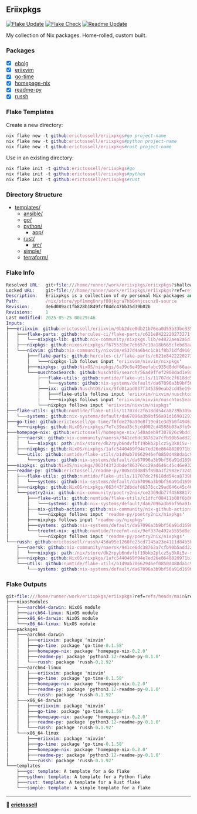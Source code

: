 ## Eriixpkgs

[![Flake Update](https://github.com/erictossell/eriixpkgs/actions/workflows/update.yml/badge.svg)](https://github.com/erictossell/eriixpkgs/actions/workflows/update.yml)
[![Flake Check](https://github.com/erictossell/eriixpkgs/actions/workflows/check.yml/badge.svg)](https://github.com/erictossell/eriixpkgs/actions/workflows/check.yml)
[![Readme Update](https://github.com/erictossell/eriixpkgs/actions/workflows/readme.yml/badge.svg?branch=main)](https://github.com/erictossell/eriixpkgs/actions/workflows/readme.yml)

My collection of Nix packages. Home-rolled, custom built.

### Packages
- [x] [ebolg](https://github.com/erictossell/ebolg)
- [x] [eriixvim](https://github.com/erictossell/eriixvim)
- [x] [go-time](https://github.com/erictossell/go-time)
- [x] [homepage-nix](https://github.com/erictossell/homepage-nix)
- [x] [readme-py](https://github.com/erictossell/readme-py)
- [x] [russh](https://github.com/erictossell/russh)

### Flake Templates

Create a new directory:
```nix
nix flake new -t github:erictossell/eriixpkgs#go project-name
nix flake new -t github:erictossell/eriixpkgs#python project-name
nix flake new -t github:erictossell/eriixpkgs#rust project-name
```

Use in an existing directory:
```nix
nix flake init -t github:erictossell/eriixpkgs#go
nix flake init -t github:erictossell/eriixpkgs#python
nix flake init -t github:erictossell/eriixpkgs#rust
```


### Directory Structure

- [templates/](templates/)
  - [ansible/](templates/ansible/)
  - [go/](templates/go/)
  - [python/](templates/python/)
    - [app/](templates/python/app/)
  - [rust/](templates/rust/)
    - [src/](templates/rust/src/)
  - [simple/](templates/simple/)
  - [terraform/](templates/terraform/)

### Flake Info

```nix
Resolved URL:  git+file:///home/runner/work/eriixpkgs/eriixpkgs?shallow=1
Locked URL:    git+file:///home/runner/work/eriixpkgs/eriixpkgs?ref=refs/heads/main&rev=de6d089ac1fb828b1849fcf04dc47bb35d39b02b&shallow=1
Description:   Eriixpkgs is a collection of my personal Nix packages and NixOS modules
Path:          /nix/store/ypf1mmg6nryf80jkgra7hb6mhjcscnz0-source
Revision:      de6d089ac1fb828b1849fcf04dc47bb35d39b02b
Revisions:     1
Last modified: 2025-05-25 00:29:46
Inputs:
├───eriixvim: github:erictossell/eriixvim/9bb2dce0db21b76ea0d55b33be335fe324044431 (2025-04-12 01:28:41)
│   ├───flake-parts: github:hercules-ci/flake-parts/c621e8422220273271f52058f618c94e405bb0f5 (2025-04-01 23:38:40)
│   │   └───nixpkgs-lib: github:nix-community/nixpkgs.lib/e4822aea2a6d1cdd36653c134cacfd64c97ff4fa (2025-03-30 01:09:21)
│   ├───nixpkgs: github:nixos/nixpkgs/f675531bc7e6657c10a18b565cfebd8aa9e24c14 (2025-04-09 21:06:01)
│   └───nixvim: github:nix-community/nixvim/e537d4a6b4c1c81f8b71dfd916fdf970d0d5c987 (2025-04-11 14:52:33)
│       ├───flake-parts: github:hercules-ci/flake-parts/c621e8422220273271f52058f618c94e405bb0f5 (2025-04-01 23:38:40)
│       │   └───nixpkgs-lib follows input 'eriixvim/nixvim/nixpkgs'
│       ├───nixpkgs: github:NixOS/nixpkgs/6a39c6e495eefabc935d8ddf66aa45d85b85fa3f (2025-04-09 00:06:13)
│       └───nuschtosSearch: github:NuschtOS/search/56a49ffef2908dad1e9a8adef1f18802bc760962 (2025-04-03 12:27:03)
│           ├───flake-utils: github:numtide/flake-utils/11707dc2f618dd54ca8739b309ec4fc024de578b (2024-11-13 21:27:16)
│           │   └───systems: github:nix-systems/default/da67096a3b9bf56a91d16901293e51ba5b49a27e (2023-04-09 08:27:08)
│           ├───ixx: github:NuschtOS/ixx/9fd01aad037f345350eab2cd45e1946cc66da4eb (2024-10-26 15:53:28)
│           │   ├───flake-utils follows input 'eriixvim/nixvim/nuschtosSearch/flake-utils'
│           │   └───nixpkgs follows input 'eriixvim/nixvim/nuschtosSearch/nixpkgs'
│           └───nixpkgs follows input 'eriixvim/nixvim/nixpkgs'
├───flake-utils: github:numtide/flake-utils/11707dc2f618dd54ca8739b309ec4fc024de578b (2024-11-13 21:27:16)
│   └───systems: github:nix-systems/default/da67096a3b9bf56a91d16901293e51ba5b49a27e (2023-04-09 08:27:08)
├───go-time: github:erictossell/go-time/f6fde276a99e8f19ed1e3d5b0f4946383eb4bc35 (2024-07-14 13:24:29)
│   └───nixpkgs: github:NixOS/nixpkgs/7e7c39ea35c5cdd002cd4588b03a3fb9ece6fad9 (2024-07-12 07:14:11)
├───homepage-nix: github:erictossell/homepage-nix/540adeb9f307826c9bdd1b047a8b4467160709a4 (2024-07-05 04:49:49)
│   ├───naersk: github:nix-community/naersk/941ce6dc38762a7cfb90b5add223d584feed299b (2024-06-18 16:21:15)
│   │   └───nixpkgs: path:/nix/store/dk2rpyb6ndvfbf19bkb2plcz5y3k8i5v-source?lastModified=0&narHash=sha256-rwz8NJZV%2B387rnWpTYcXaRNvzUSnnF9aHONoJIYmiUQ%3D (1970-01-01 00:00:00)
│   ├───nixpkgs: github:NixOS/nixpkgs/1afc5440469f94e7ed26e8648820971b102afdc3 (2024-07-04 10:07:58)
│   └───utils: github:numtide/flake-utils/b1d9ab70662946ef0850d488da1c9019f3a9752a (2024-03-11 08:33:50)
│       └───systems: github:nix-systems/default/da67096a3b9bf56a91d16901293e51ba5b49a27e (2023-04-09 08:27:08)
├───nixpkgs: github:NixOS/nixpkgs/063f43f2dbdef86376cc29ad646c45c46e93234c (2025-05-23 18:48:26)
├───readme-py: github:erictossell/readme-py/805cdd08d5f898a1f2982e73245588ff8f66f9ff (2025-05-25 00:17:13)
│   ├───flake-utils: github:numtide/flake-utils/11707dc2f618dd54ca8739b309ec4fc024de578b (2024-11-13 21:27:16)
│   │   └───systems: github:nix-systems/default/da67096a3b9bf56a91d16901293e51ba5b49a27e (2023-04-09 08:27:08)
│   ├───nixpkgs: github:NixOS/nixpkgs/063f43f2dbdef86376cc29ad646c45c46e93234c (2025-05-23 18:48:26)
│   └───poetry2nix: github:nix-community/poetry2nix/ce2369db77f45688172384bbeb962bc6c2ea6f94 (2025-04-03 14:27:04)
│       ├───flake-utils: github:numtide/flake-utils/c1dfcf08411b08f6b8615f7d8971a2bfa81d5e8a (2024-09-17 08:14:13)
│       │   └───systems: github:nix-systems/default/da67096a3b9bf56a91d16901293e51ba5b49a27e (2023-04-09 08:27:08)
│       ├───nix-github-actions: github:nix-community/nix-github-actions/e04df33f62cdcf93d73e9a04142464753a16db67 (2024-10-24 04:09:24)
│       │   └───nixpkgs follows input 'readme-py/poetry2nix/nixpkgs'
│       ├───nixpkgs follows input 'readme-py/nixpkgs'
│       ├───systems: github:nix-systems/default/da67096a3b9bf56a91d16901293e51ba5b49a27e (2023-04-09 08:27:08)
│       └───treefmt-nix: github:numtide/treefmt-nix/9ef337e492a5555d8e17a51c911ff1f02635be15 (2024-10-28 13:05:26)
│           └───nixpkgs follows input 'readme-py/poetry2nix/nixpkgs'
└───russh: github:erictossell/russh/45da95e1260fe25cd7145a23e4111d84b5b8ef7f (2024-07-05 04:45:21)
    ├───naersk: github:nix-community/naersk/941ce6dc38762a7cfb90b5add223d584feed299b (2024-06-18 16:21:15)
    │   └───nixpkgs: path:/nix/store/dk2rpyb6ndvfbf19bkb2plcz5y3k8i5v-source?lastModified=0&narHash=sha256-rwz8NJZV%2B387rnWpTYcXaRNvzUSnnF9aHONoJIYmiUQ%3D (1970-01-01 00:00:00)
    ├───nixpkgs: github:NixOS/nixpkgs/1afc5440469f94e7ed26e8648820971b102afdc3 (2024-07-04 10:07:58)
    └───utils: github:numtide/flake-utils/b1d9ab70662946ef0850d488da1c9019f3a9752a (2024-03-11 08:33:50)
        └───systems: github:nix-systems/default/da67096a3b9bf56a91d16901293e51ba5b49a27e (2023-04-09 08:27:08)

```

### Flake Outputs

```nix
git+file:///home/runner/work/eriixpkgs/eriixpkgs?ref=refs/heads/main&rev=de6d089ac1fb828b1849fcf04dc47bb35d39b02b&shallow=1
├───nixosModules
│   ├───aarch64-darwin: NixOS module
│   ├───aarch64-linux: NixOS module
│   ├───x86_64-darwin: NixOS module
│   └───x86_64-linux: NixOS module
├───packages
│   ├───aarch64-darwin
│   │   ├───eriixvim: package 'nixvim'
│   │   ├───go-time: package 'go-time-0.1.58'
│   │   ├───homepage-nix: package 'homepage-nix-0.2.0'
│   │   ├───readme-py: package 'python3.12-readme-py-0.1.0'
│   │   └───russh: package 'russh-0.1.92'
│   ├───aarch64-linux
│   │   ├───eriixvim: package 'nixvim'
│   │   ├───go-time: package 'go-time-0.1.58'
│   │   ├───homepage-nix: package 'homepage-nix-0.2.0'
│   │   ├───readme-py: package 'python3.12-readme-py-0.1.0'
│   │   └───russh: package 'russh-0.1.92'
│   ├───x86_64-darwin
│   │   ├───eriixvim: package 'nixvim'
│   │   ├───go-time: package 'go-time-0.1.58'
│   │   ├───homepage-nix: package 'homepage-nix-0.2.0'
│   │   ├───readme-py: package 'python3.12-readme-py-0.1.0'
│   │   └───russh: package 'russh-0.1.92'
│   └───x86_64-linux
│       ├───eriixvim: package 'nixvim'
│       ├───go-time: package 'go-time-0.1.58'
│       ├───homepage-nix: package 'homepage-nix-0.2.0'
│       ├───readme-py: package 'python3.12-readme-py-0.1.0'
│       └───russh: package 'russh-0.1.92'
└───templates
    ├───go: template: A template for a Go flake
    ├───python: template: A template for a Python flake
    ├───rust: template: A template for a Rust flake
    └───simple: template: A simple template for a flake

```

---

👤 [**erictossell**](https://github.com/erictossell)
